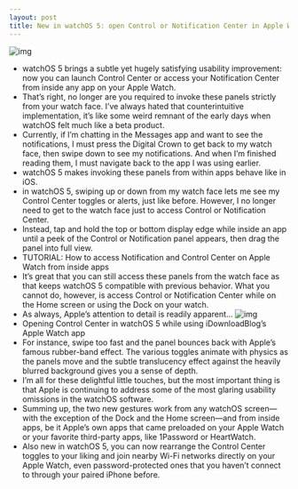 ```yaml
---
layout: post
title: New in watchOS 5: open Control or Notification Center in Apple Watch apps
---
```

![img](http://media.idownloadblog.com/wp-content/uploads/2017/12/Apple-Leather-Loop-Watch-Band.jpg)
* watchOS 5 brings a subtle yet hugely satisfying usability improvement: now you can launch Control Center or access your Notification Center from inside any app on your Apple Watch.
* That’s right, no longer are you required to invoke these panels strictly from your watch face. I’ve always hated that counterintuitive implementation, it’s like some weird remnant of the early days when watchOS felt much like a beta product.
* Currently, if I’m chatting in the Messages app and want to see the notifications, I must press the Digital Crown to get back to my watch face, then swipe down to see my notifications. And when I’m finished reading them, I must navigate back to the app I was using earlier.
* watchOS 5 makes invoking these panels from within apps behave like in iOS.
* in watchOS 5, swiping up or down from my watch face lets me see my Control Center toggles or alerts, just like before. However, I no longer need to get to the watch face just to access Control or Notification Center.
* Instead, tap and hold the top or bottom display edge while inside an app until a peek of the Control or Notification panel appears, then drag the panel into full view.
* TUTORIAL: How to access Notification and Control Center on Apple Watch from inside apps
* It’s great that you can still access these panels from the watch face as that keeps watchOS 5 compatible with previous behavior. What you cannot do, however, is access Control or Notification Center while on the Home screen or using the Dock on your watch.
* As always, Apple’s attention to detail is readily apparent…
![img](http://media.idownloadblog.com/wp-content/uploads/2018/06/watchOS-5-Control-Center-in-apps-003.jpg)
* Opening Control Center in watchOS 5 while using iDownloadBlog’s Apple Watch app
* For instance, swipe too fast and the panel bounces back with Apple’s famous rubber-band effect. The various toggles animate with physics as the panels move and the subtle translucency effect against the heavily blurred background gives you a sense of depth.
* I’m all for these delightful little touches, but the most important thing is that Apple is continuing to address some of the most glaring usability omissions in the watchOS software.
* Summing up, the two new gestures work from any watchOS screen—with the exception of the Dock and the Home screen—and from inside apps, be it Apple’s own apps that came preloaded on your Apple Watch or your favorite third-party apps, like 1Password or HeartWatch.
* Also new in watchOS 5, you can now rearrange the Control Center toggles to your liking and join nearby Wi-Fi networks directly on your Apple Watch, even password-protected ones that you haven’t connect to through your paired iPhone before.

